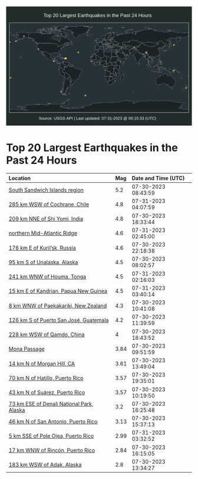 ![Map](./map.png)

# Top 20 Largest Earthquakes in the Past 24 Hours

| Location | Mag | Date and Time (UTC) |
|:---|:---|:---|
| [South Sandwich Islands region](https://earthquake.usgs.gov/earthquakes/eventpage/us6000kwnm) | 5.2 | 07-30-2023 08:43:59 |
| [285 km WSW of Cochrane, Chile](https://earthquake.usgs.gov/earthquakes/eventpage/us6000kwsq) | 4.8 | 07-31-2023 04:07:59 |
| [209 km NNE of Shi Yomi, India](https://earthquake.usgs.gov/earthquakes/eventpage/us6000kwqs) | 4.8 | 07-30-2023 18:33:44 |
| [northern Mid-Atlantic Ridge](https://earthquake.usgs.gov/earthquakes/eventpage/us6000kwsf) | 4.6 | 07-31-2023 02:45:00 |
| [176 km E of Kuril’sk, Russia](https://earthquake.usgs.gov/earthquakes/eventpage/us6000kwrp) | 4.6 | 07-30-2023 22:18:38 |
| [95 km S of Unalaska, Alaska](https://earthquake.usgs.gov/earthquakes/eventpage/us6000kwn5) | 4.5 | 07-30-2023 08:02:57 |
| [241 km WNW of Houma, Tonga](https://earthquake.usgs.gov/earthquakes/eventpage/us6000kwsa) | 4.5 | 07-31-2023 02:16:03 |
| [15 km E of Kandrian, Papua New Guinea](https://earthquake.usgs.gov/earthquakes/eventpage/us6000kwsm) | 4.5 | 07-31-2023 03:40:14 |
| [8 km WNW of Paekakariki, New Zealand](https://earthquake.usgs.gov/earthquakes/eventpage/us6000kwp2) | 4.3 | 07-30-2023 10:41:08 |
| [126 km S of Puerto San José, Guatemala](https://earthquake.usgs.gov/earthquakes/eventpage/us6000kwpf) | 4.2 | 07-30-2023 11:39:59 |
| [228 km WSW of Qamdo, China](https://earthquake.usgs.gov/earthquakes/eventpage/us6000kwqz) | 4 | 07-30-2023 18:43:52 |
| [Mona Passage](https://earthquake.usgs.gov/earthquakes/eventpage/pr2023211002) | 3.84 | 07-30-2023 09:51:59 |
| [14 km N of Morgan Hill, CA](https://earthquake.usgs.gov/earthquakes/eventpage/nc73918291) | 3.61 | 07-30-2023 13:49:04 |
| [70 km N of Hatillo, Puerto Rico](https://earthquake.usgs.gov/earthquakes/eventpage/pr2023211003) | 3.57 | 07-30-2023 19:35:01 |
| [43 km N of Suárez, Puerto Rico](https://earthquake.usgs.gov/earthquakes/eventpage/pr2023211001) | 3.57 | 07-30-2023 10:19:50 |
| [73 km ESE of Denali National Park, Alaska](https://earthquake.usgs.gov/earthquakes/eventpage/ak0239p82mi7) | 3.2 | 07-30-2023 16:25:48 |
| [46 km N of San Antonio, Puerto Rico](https://earthquake.usgs.gov/earthquakes/eventpage/pr71419758) | 3.13 | 07-30-2023 15:37:13 |
| [5 km SSE of Pole Ojea, Puerto Rico](https://earthquake.usgs.gov/earthquakes/eventpage/pr71419838) | 2.99 | 07-31-2023 03:32:52 |
| [17 km WNW of Rincón, Puerto Rico](https://earthquake.usgs.gov/earthquakes/eventpage/pr71419773) | 2.84 | 07-30-2023 16:15:05 |
| [183 km WSW of Adak, Alaska](https://earthquake.usgs.gov/earthquakes/eventpage/us6000kwq7) | 2.8 | 07-30-2023 13:34:27 |
